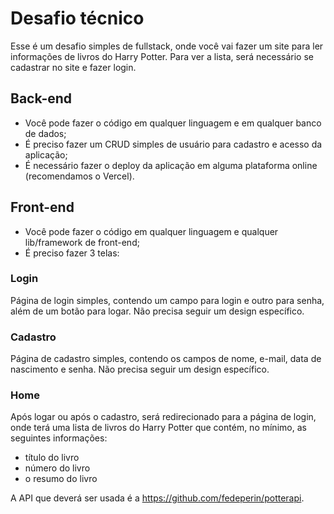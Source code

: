 # Desafio técnico
Esse é um desafio simples de fullstack, onde você vai fazer um site para ler informações de livros do Harry Potter. Para ver a lista, será necessário se cadastrar no site e fazer login.

## Back-end
- Você pode fazer o código em qualquer linguagem e em qualquer banco de dados;
- É preciso fazer um CRUD simples de usuário para cadastro e acesso da aplicação;
- É necessário fazer o deploy da aplicação em alguma plataforma online (recomendamos o Vercel). 

## Front-end
- Você pode fazer o código em qualquer linguagem e qualquer lib/framework de front-end;
- É preciso fazer 3 telas: 

### Login
Página de login simples, contendo um campo para login e outro para senha, além de um botão para logar. Não precisa seguir um design específico. 

### Cadastro
Página de cadastro simples, contendo os campos de nome, e-mail, data de nascimento e senha. Não precisa seguir um design específico.
   
### Home
Após logar ou após o cadastro, será redirecionado para a página de login, onde terá uma lista de livros do Harry Potter que contém, no mínimo, as seguintes informações:
- título do livro
- número do livro
- o resumo do livro

A API que deverá ser usada é a https://github.com/fedeperin/potterapi. 
